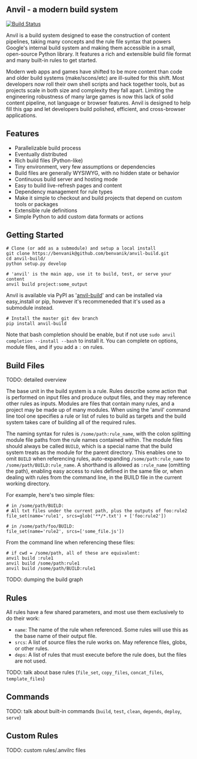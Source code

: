 Anvil - a modern build system
-----------------------------

[![Build Status](https://secure.travis-ci.org/benvanik/anvil-build.png)](http://travis-ci.org/benvanik/anvil-build)

Anvil is a build system designed to ease the construction of content pipelines, taking many concepts and the rule file syntax that powers Google's internal build system and making them accessible in a small, open-source Python library. It features a rich and extensible build file format and many built-in rules to get started.

Modern web apps and games have shifted to be more content than code and older build systems (make/scons/etc) are ill-suited for this shift. Most developers now roll their own shell scripts and hack together tools, but as projects scale in both size and complexity they fall apart. Limiting the engineering robustness of many large games is now this lack of solid content pipeline, not language or browser features. Anvil is designed to help fill this gap and let developers build polished, efficient, and cross-browser applications.

Features
--------

* Parallelizable build process
 * Eventually distributed
* Rich build files (Python-like)
* Tiny environment, very few assumptions or dependencies
 * Build files are generally WYSIWYG, with no hidden state or behavior
* Continuous build server and hosting mode
 * Easy to build live-refresh pages and content
* Dependency management for rule types
 * Make it simple to checkout and build projects that depend on custom tools or packages
* Extensible rule definitions
 * Simple Python to add custom data formats or actions

Getting Started
---------------
  
    # Clone (or add as a submodule) and setup a local install
    git clone https://benvanik@github.com/benvanik/anvil-build.git
    cd anvil-build/
    python setup.py develop
    
    # 'anvil' is the main app, use it to build, test, or serve your content
    anvil build project:some_output
  
Anvil is available via PyPI as '[anvil-build](http://pypi.python.org/pypi/anvil-build)' and can be installed via easy_install or pip, however it's recommeneded that it's used as a submodule instead.

    # Install the master git dev branch
    pip install anvil-build
    
Note that bash completion should be enable, but if not use `sudo anvil completion --install --bash` to install it. You can complete on options, module files, and if you add a `:` on rules.
  
Build Files
-----------

TODO: detailed overview

The base unit in the build system is a rule. Rules describe some action that is performed on input files and produce output files, and they may reference other rules as inputs. Modules are files that contain many rules, and a project may be made up of many modules. When using the 'anvil' command line tool one specifies a rule or list of rules to build as targets and the build system takes care of building all of the required rules.

The naming syntax for rules is `/some/path:rule_name`, with the colon splitting module file paths from the rule names contained within. The module files should always be called `BUILD`, which is a special name that the build system treats as the module for the parent directory. This enables one to omit `BUILD` when referencing rules, auto-expanding `/some/path:rule_name` to `/some/path/BUILD:rule_name`. A shorthand is allowed as `:rule_name` (omitting the path), enabling easy access to rules defined in the same file or, when dealing with rules from the command line, in the BUILD file in the current working directory.

For example, here's two simple files:

    # in /some/path/BUILD:
    # All txt files under the current path, plus the outputs of foo:rule2
    file_set(name='rule1', srcs=glob('**/*.txt') + ['foo:rule2'])
    
    # in /some/path/foo/BUILD:
    file_set(name='rule2', srcs=['some_file.js'])
    
From the command line when referencing these files:

    # if cwd = /some/path, all of these are equivalent:
    anvil build :rule1
    anvil build /some/path:rule1
    anvil build /some/path/BUILD:rule1
    
TODO: dumping the build graph
    
Rules
-----

All rules have a few shared parameters, and most use them exclusively to do their work:

* `name`: The name of the rule when referenced. Some rules will use this as the base name of their output file.
* `srcs`: A list of source files the rule works on. May reference files, globs, or other rules.
* `deps`: A list of rules that must execute before the rule does, but the files are not used.

TODO: talk about base rules (`file_set`, `copy_files`, `concat_files`, `template_files`)

Commands
--------

TODO: talk about built-in commands (`build`, `test`, `clean`, `depends`, `deploy`, `serve`)

Custom Rules
------------

TODO: custom rules/.anvilrc files
